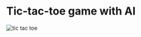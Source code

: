 # Tic-tac-toe game with AI

![tic tac toe](https://user-images.githubusercontent.com/39067344/112274914-b16b3980-8c87-11eb-9a01-eb54245846da.png)

